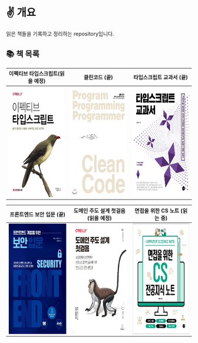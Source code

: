 # ✌️ 개요

읽은 책들을 기록하고 정리하는 repository입니다.

## 📚 책 목록

|                      이펙티브 타입스크립트(읽을 예정)                      |                         클린코드 (끝)                         |                         타입스크립트 교과서 (끝)                         |
| :------------------------------------------------------------------------: | :-----------------------------------------------------------: | :----------------------------------------------------------------------: |
| <img src="images/이펙티브 타입스크립트.jpg" width="400px" height="300px"/> | <img src="images/클린코드.jpg" width="400px" height="300px"/> | <img src="images/타입스크립트 교과서.jpg" width="400px" height="300px"/> |

|                         프론트엔드 보안 입문 (끝)                         |             도메인 주도 설계 첫걸음(읽을 예정)              |                    면접을 위한 CS 노트 (읽는 중)                    |
| :-----------------------------------------------------------------------: | :---------------------------------------------------------: | :-----------------------------------------------------------------: |
| <img src="images/프론트엔드 보안 입문.jpg" width="400px" height="300px"/> | <img src="images/도주설.jpg" width="400px" height="300px"/> | <img src="images/전공을 위한 CS.jpg" width="400px" height="300px"/> |
